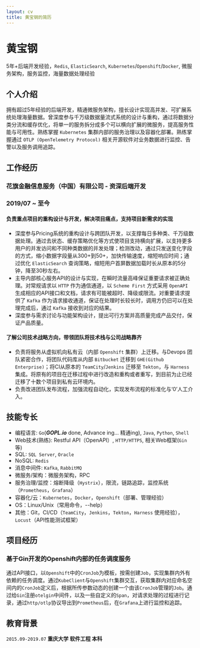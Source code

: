 ```yaml
---
layout: cv
title: 黄宝钢的简历
---
```

# 黄宝钢
5年+后端开发经验，`Redis`, `ElasticSearch`, `Kubernetes`/`Openshift`/`Docker`, 微服务架构，服务监控，海量数据处理经验

## 个人介绍
拥有超过5年经验的后端开发，精通微服务架构，擅长设计实现高并发、可扩展系统处理海量数据。曾深度参与千万级数据量流式系统的设计与重构，通过将数据分类分流和缓存优化，将单一的服务拆分成多个可以横向扩展的微服务，提高服务性能与可用性。熟练掌握 `Kubernetes` 集群内部的服务治理以及容器化部署。熟练掌握通过 `OTLP (OpenTelemetry Protocol)` 相关开源软件对业务数据进行监控、告警以及服务调用追踪。

## 工作经历
### 花旗金融信息服务（中国）有限公司 - 资深后端开发
### 2019/07 ~ 至今
#### 负责重点项目的重构设计与开发，解决项目痛点，支持项目新需求的实现
- 深度参与Pricing系统的重构设计与跨团队开发，以支撑每日多种类、千万级数据处理。通过去状态、缓存策略优化等方式使项目支持横向扩展，以支持更多用户的并发访问和不同种类数据的并发处理；检测改动，通过只发送变化字段的方式，缩小数据字段量从300+到50+，加快传输速度，缩短响应时间；通过优化 `ElasticSearch` 查询策略，缩短用户首屏数据加载时长从原本的5分钟，降至30秒左右。
- 主导内部核心服务API的设计与实现，在瞬时流量高峰保证重要请求被正确处理。对常规请求以 `HTTP` 作为通信通道，以 `Scheme First` 方式采用 `OpenAPI` 生成相应的API接口和文档，请求有可能被超时、降级或限流。对重要请求提供了 `Kafka` 作为请求接收通道，保证在处理时长较长时，调用方仍旧可以在处理完成后，通过 `Kafka` 接收到对应的结果。
- 深度参与需求讨论与功能架构设计，提出可行方案并高质量完成产品交付，保证产品质量。

#### 了解公司技术战略方向，带领团队将技术栈与公司战略靠齐
- 负责将服务从虚拟机向私有云（内部 `Openshift` 集群）上迁移。与Devops 团队紧密合作，将团队代码库从内部 `Bitbucket` 迁移到 `GHE(Github Enterprise)`；将CI从原本的 `TeamCity`/`Jenkins` 迁移至 `Tekton`，与 `Harness` 集成。将原有的项目在迁移过程中进行改造和重构或者重写，到目前为止已经迁移了十数个项目到私有云环境内。
- 负责改进团队发布流程，加强流程自动化，实现发布流程的标准化与‘0’人工介入。

## 技能专长
- 编程语言: `Go`(***GOPL.io*** done, Advance ing... 精通ing), `Java`, `Python`, `Shell`
- Web技术(熟练): Restful API（OpenAPI）, `HTTP/HTTPS`, 相关Web框架(`Gin`等)
- SQL: `SQL Server`, `Oracle`
- NoSQL: `Redis`
- 消息中间件: `Kafka`, `RabbitMQ`
- 微服务/架构：微服务架构，RPC
- 服务治理/监控：熔断降级（`Hystrix`），限流，链路追踪，监控系统（`Prometheus`，`Grafana`）
- 容器化/云：`Kubernetes`，`Docker`，`Openshift`（部署、管理经验）
- OS：Linux/Unix（常用命令，--help）
- 其他：Git，CI/CD（`TeamCity`，`Jenkins`，`Tekton`，`Harness` 使用经验），`Locust`（API性能测试框架）

## 项目经历
### 基于Gin开发的Openshift内部的任务调度服务
通过API接口，以`Openshift`中的`CronJob`为模板，按需创建`Job`，实现集群内外有依赖的任务调度。通过`KubeClient`与`Openshift`集群交互，获取集群内对应命名空间内的`CronJob`定义后，根据所传参数动态的创建一个由该`CronJob`管理的`Job`。通过给`Gin`注册`otelgin`中间件，以及一些自定义的`Span`，对请求处理的过程进行记录，通过`http/otlp`协议导出到`Prometheus`后，在`Grafana`上进行监控和追踪。

## 教育背景
`2015.09-2019.07`
__重庆大学 软件工程 本科__

